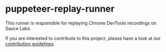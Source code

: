 # puppeteer-replay-runner

This runner is responsible for replaying Chrome DevTools recordings on Sauce Labs.

If you are interested to contribute to this project, please have a look at our [contribution guidelines](CONTRIBUTING.md).
